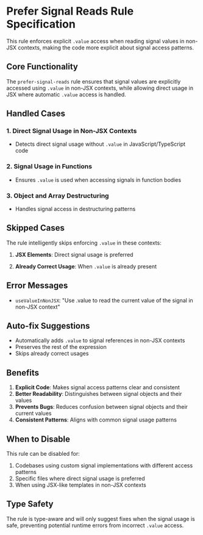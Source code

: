 # Prefer Signal Reads Rule Specification

This rule enforces explicit `.value` access when reading signal values in non-JSX contexts, making the code more explicit about signal access patterns.

## Core Functionality

The `prefer-signal-reads` rule ensures that signal values are explicitly accessed using `.value` in non-JSX contexts, while allowing direct usage in JSX where automatic `.value` access is handled.

## Handled Cases

### 1. Direct Signal Usage in Non-JSX Contexts

- Detects direct signal usage without `.value` in JavaScript/TypeScript code

### 2. Signal Usage in Functions

- Ensures `.value` is used when accessing signals in function bodies

### 3. Object and Array Destructuring

- Handles signal access in destructuring patterns

## Skipped Cases

The rule intelligently skips enforcing `.value` in these contexts:

1. **JSX Elements**: Direct signal usage is preferred

2. **Already Correct Usage**: When `.value` is already present

## Error Messages

- `useValueInNonJSX`: "Use .value to read the current value of the signal in non-JSX context"

## Auto-fix Suggestions

- Automatically adds `.value` to signal references in non-JSX contexts
- Preserves the rest of the expression
- Skips already correct usages

## Benefits

1. **Explicit Code**: Makes signal access patterns clear and consistent
2. **Better Readability**: Distinguishes between signal objects and their values
3. **Prevents Bugs**: Reduces confusion between signal objects and their current values
4. **Consistent Patterns**: Aligns with common signal usage patterns

## When to Disable

This rule can be disabled for:

1. Codebases using custom signal implementations with different access patterns
2. Specific files where direct signal usage is preferred
3. When using JSX-like templates in non-JSX contexts

## Type Safety

The rule is type-aware and will only suggest fixes when the signal usage is safe, preventing potential runtime errors from incorrect `.value` access.
